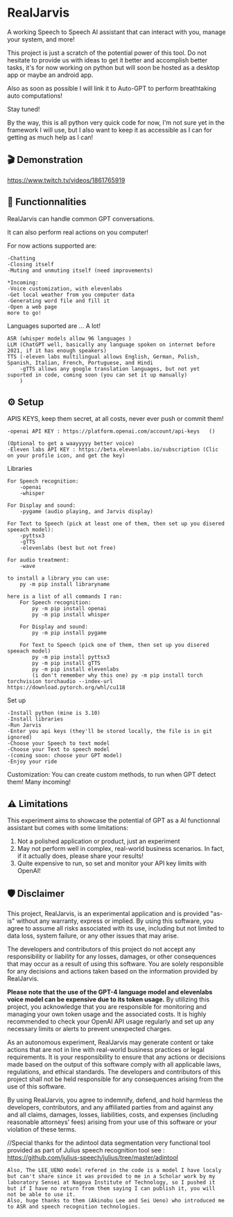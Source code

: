 # RealJarvis
A working Speech to Speech AI assistant that can interact with you, manage your system, and more!

This project is just a scratch of the potential power of this tool.
Do not hesitate to provide us with ideas to get it better and accomplish better tasks, it's for now working on python but will soon be hosted as a desktop app or maybe an android app.

Also as soon as possible I will link it to Auto-GPT to perform breathtaking auto computations!

Stay tuned!

By the way, this is all python very quick code for now, I'm not sure yet in the framework I will use, but I also want to keep it as accessible as I can for getting as much help as I can!

## 🎬 Demonstration
https://www.twitch.tv/videos/1861765919

## 📖 Functionnalities
RealJarvis can handle common GPT conversations.

It can also perform real actions on you computer! 

For now actions supported are:

    -Chatting
    -Closing itself
    -Muting and unmuting itself (need improvements)

    *Incoming:
    -Voice customization, with elevenlabs
    -Get local weather from you computer data 
    -Generating word file and fill it 
    -Open a web page
    more to go!
    
Languages suported are ... A lot!

    ASR (whisper models allow 96 languages )
    LLM (ChatGPT well, basically any language spoken on internet before 2021, if it has enough speakers)
    TTS (-eleven labs multilingual allows English, German, Polish, Spanish, Italian, French, Portuguese, and Hindi
        -gTTS allows any google translation languages, but not yet suported in code, coming soon (you can set it up manually)
        )
## ⚙️ Setup
APIS KEYS, keep them secret, at all costs, never ever push or commit them!

    -openai API KEY : https://platform.openai.com/account/api-keys   ()

    (Optional to get a waayyyyy better voice) 
    -Eleven labs API KEY : https://beta.elevenlabs.io/subscription (Clic on your profile icon, and get the key)

Libraries 

    For Speech recognition:
        -openai
        -whisper

    For Display and sound:
        -pygame (audio playing, and Jarvis display)

    For Text to Speech (pick at least one of them, then set up you disered speeach model):
        -pyttsx3
        -gTTS
        -elevenlabs (best but not free)

    For audio treatment:
        -wave
    
    to install a library you can use: 
        py -m pip install libraryname

    here is a list of all commands I ran:
        For Speech recognition:
            py -m pip install openai
            py -m pip install whisper

        For Display and sound:
            py -m pip install pygame

        For Text to Speech (pick one of them, then set up you disered speeach model)
            py -m pip install pyttsx3
            py -m pip install gTTS
            py -m pip install elevenlabs
            (i don't remember why this one) py -m pip install torch torchvision torchaudio --index-url https://download.pytorch.org/whl/cu118



Set up

    -Install python (mine is 3.10)
    -Install libraries
    -Run Jarvis
    -Enter you api keys (they'll be stored locally, the file is in git ignored)
    -Choose your Speech to text model
    -Choose your Text to speech model
    -(coming soon: choose your GPT model)
    -Enjoy your ride

Customization:
    You can create custom methods, to run when GPT detect them!
    Many incoming!

## ⚠️ Limitations 

This experiment aims to showcase the potential of GPT as a AI functionnal assistant but comes with some limitations:

1. Not a polished application or product, just an experiment
2. May not perform well in complex, real-world business scenarios. In fact, if it actually does, please share your results!
3. Quite expensive to run, so set and monitor your API key limits with OpenAI!

## 🛡 Disclaimer

This project, RealJarvis, is an experimental application and is provided "as-is" without any warranty, express or implied. By using this software, you agree to assume all risks associated with its use, including but not limited to data loss, system failure, or any other issues that may arise.

The developers and contributors of this project do not accept any responsibility or liability for any losses, damages, or other consequences that may occur as a result of using this software. You are solely responsible for any decisions and actions taken based on the information provided by RealJarvis.

**Please note that the use of the GPT-4 language model and elevenlabs voice model can be expensive due to its token usage.** By utilizing this project, you acknowledge that you are responsible for monitoring and managing your own token usage and the associated costs. It is highly recommended to check your OpenAI API usage regularly and set up any necessary limits or alerts to prevent unexpected charges.

As an autonomous experiment, RealJarvis may generate content or take actions that are not in line with real-world business practices or legal requirements. It is your responsibility to ensure that any actions or decisions made based on the output of this software comply with all applicable laws, regulations, and ethical standards. The developers and contributors of this project shall not be held responsible for any consequences arising from the use of this software.

By using RealJarvis, you agree to indemnify, defend, and hold harmless the developers, contributors, and any affiliated parties from and against any and all claims, damages, losses, liabilities, costs, and expenses (including reasonable attorneys' fees) arising from your use of this software or your violation of these terms.

//Special thanks for the adintool data segmentation very functional tool provided as part of Julius speech recognition tool
    see : https://github.com/julius-speech/julius/tree/master/adintool

    Also, The LEE_UENO model refered in the code is a model I have localy but can't share since it was provided to me in a Scholar work by my laboratory Sensei at Nagoya Institute of Technology, so I pushed it but if I have no return from them saying I can publish it, you will not be able to use it.
    Also, huge thanks to them (Akinobu Lee and Sei Ueno) who introduced me to ASR and speech recognition technologies.
